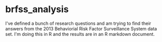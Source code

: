 # brfss_analysis
I've defined a bunch of research questions and am trying to find their answers from the 2013 Behaviorial Risk Factor Surveillance System data set. I'm doing this in R and the results are in an R markdown document.
